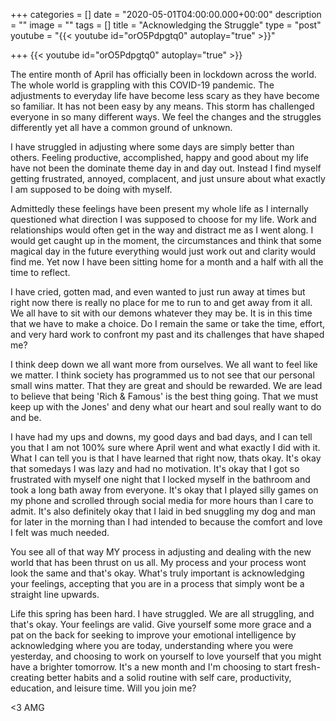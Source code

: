 +++
categories = []
date = "2020-05-01T04:00:00.000+00:00"
description = ""
image = ""
tags = []
title = "Acknowledging the Struggle"
type = "post"
youtube = "{{< youtube id=\"orO5Pdpgtq0\" autoplay=\"true\" >}}"

+++
{{< youtube id="orO5Pdpgtq0" autoplay="true" >}}

The entire month of April has officially been in lockdown across the world. The whole world is grappling with this COVID-19 pandemic. The adjustments to everyday life have become less scary as they have become so familiar. It has not been easy by any means. This storm has challenged everyone in so many different ways. We feel the changes and the struggles differently yet all have a common ground of unknown.

I have struggled in adjusting where some days are simply better than others. Feeling productive, accomplished, happy and good about my life have not been the dominate theme day in and day out. Instead I find myself getting frustrated, annoyed, complacent, and just unsure about what exactly I am supposed to be doing with myself.

Admittedly these feelings have been present my whole life as I internally questioned what direction I was supposed to choose for my life. Work and relationships would often get in the way and distract me as I went along. I would get caught up in the moment, the circumstances and think that some magical day in the future everything would just work out and clarity would find me. Yet now I have been sitting home for a month and a half with all the time to reflect.

I have cried, gotten mad, and even wanted to just run away at times but right now there is really no place for me to run to and get away from it all. We all have to sit with our demons whatever they may be. It is in this time that we have to make a choice. Do I remain the same or take the time, effort, and very hard work to confront my past and its challenges that have shaped me?

I think deep down we all want more from ourselves. We all want to feel like we matter. I think society has programmed us to not see that our personal small wins matter. That they are great and should be rewarded. We are lead to believe that being 'Rich & Famous' is the best thing going. That we must keep up with the Jones' and deny what our heart and soul really want to do and be.

I have had my ups and downs, my good days and bad days, and I can tell you that I am not 100% sure where April went and what exactly I did with it. What I can tell you is that I have learned that right now, thats okay. It's okay that somedays I was lazy and had no motivation. It's okay that I got so frustrated with myself one night that I locked myself in the bathroom and took a long bath away from everyone. It's okay that I played silly games on my phone and scrolled through social media for more hours than I care to admit. It's also definitely okay that I laid in bed snuggling my dog and man for later in the morning than I had intended to because the comfort and love I felt was much needed.

You see all of that way MY process in adjusting and dealing with the new world that has been thrust on us all. My process and your process wont look the same and that's okay. What's truly important is acknowledging your feelings, accepting that you are in a process that simply wont be a straight line upwards.

Life this spring has been hard. I have struggled. We are all struggling, and that's okay. Your feelings are valid. Give yourself some more grace and a pat on the back for seeking to improve your emotional intelligence by acknowledging where you are today, understanding where you were yesterday, and choosing to work on yourself to love yourself that you might have a brighter tomorrow. It's a new month and I'm choosing to start fresh- creating better habits and a solid routine with self care, productivity, education, and leisure time. Will you join me?

<3 AMG